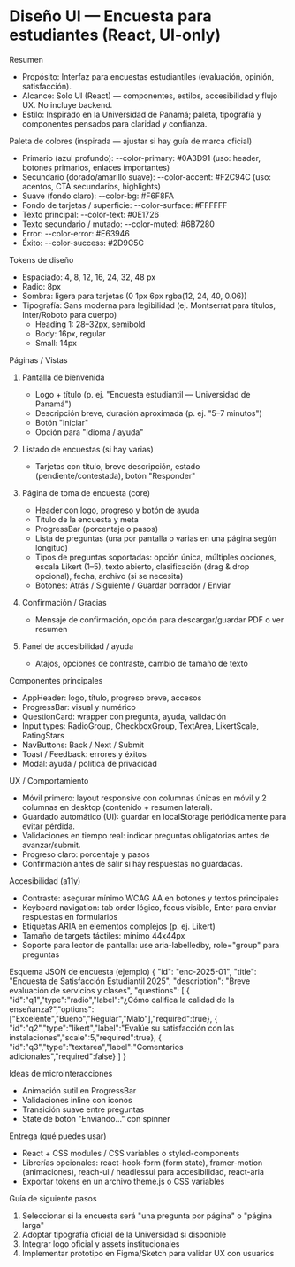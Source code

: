 # Diseño UI — Encuesta para estudiantes (React, UI-only)

Resumen
- Propósito: Interfaz para encuestas estudiantiles (evaluación, opinión, satisfacción).
- Alcance: Solo UI (React) — componentes, estilos, accesibilidad y flujo UX. No incluye backend.
- Estilo: Inspirado en la Universidad de Panamá; paleta, tipografía y componentes pensados para claridad y confianza.

Paleta de colores (inspirada — ajustar si hay guía de marca oficial)
- Primario (azul profundo): --color-primary: #0A3D91 (uso: header, botones primarios, enlaces importantes)
- Secundario (dorado/amarillo suave): --color-accent: #F2C94C (uso: acentos, CTA secundarios, highlights)
- Suave (fondo claro): --color-bg: #F6F8FA
- Fondo de tarjetas / superficie: --color-surface: #FFFFFF
- Texto principal: --color-text: #0E1726
- Texto secundario / mutado: --color-muted: #6B7280
- Error: --color-error: #E63946
- Éxito: --color-success: #2D9C5C

Tokens de diseño
- Espaciado: 4, 8, 12, 16, 24, 32, 48 px
- Radio: 8px
- Sombra: ligera para tarjetas (0 1px 6px rgba(12, 24, 40, 0.06))
- Tipografía: Sans moderna para legibilidad (ej. Montserrat para títulos, Inter/Roboto para cuerpo)
  - Heading 1: 28–32px, semibold
  - Body: 16px, regular
  - Small: 14px

Páginas / Vistas
1. Pantalla de bienvenida
   - Logo + título (p. ej. "Encuesta estudiantil — Universidad de Panamá")
   - Descripción breve, duración aproximada (p. ej. "5–7 minutos")
   - Botón "Iniciar"
   - Opción para "Idioma / ayuda"

2. Listado de encuestas (si hay varias)
   - Tarjetas con título, breve descripción, estado (pendiente/contestada), botón "Responder"

3. Página de toma de encuesta (core)
   - Header con logo, progreso y botón de ayuda
   - Título de la encuesta y meta
   - ProgressBar (porcentaje o pasos)
   - Lista de preguntas (una por pantalla o varias en una página según longitud)
   - Tipos de preguntas soportadas: opción única, múltiples opciones, escala Likert (1–5), texto abierto, clasificación (drag & drop opcional), fecha, archivo (si se necesita)
   - Botones: Atrás / Siguiente / Guardar borrador / Enviar

4. Confirmación / Gracias
   - Mensaje de confirmación, opción para descargar/guardar PDF o ver resumen

5. Panel de accesibilidad / ayuda
   - Atajos, opciones de contraste, cambio de tamaño de texto

Componentes principales
- AppHeader: logo, título, progreso breve, accesos
- ProgressBar: visual y numérico
- QuestionCard: wrapper con pregunta, ayuda, validación
- Input types: RadioGroup, CheckboxGroup, TextArea, LikertScale, RatingStars
- NavButtons: Back / Next / Submit
- Toast / Feedback: errores y éxitos
- Modal: ayuda / política de privacidad

UX / Comportamiento
- Móvil primero: layout responsive con columnas únicas en móvil y 2 columnas en desktop (contenido + resumen lateral).
- Guardado automático (UI): guardar en localStorage periódicamente para evitar pérdida.
- Validaciones en tiempo real: indicar preguntas obligatorias antes de avanzar/submit.
- Progreso claro: porcentaje y pasos
- Confirmación antes de salir si hay respuestas no guardadas.

Accesibilidad (a11y)
- Contraste: asegurar mínimo WCAG AA en botones y textos principales
- Keyboard navigation: tab order lógico, focus visible, Enter para enviar respuestas en formularios
- Etiquetas ARIA en elementos complejos (p. ej. Likert)
- Tamaño de targets táctiles: mínimo 44x44px
- Soporte para lector de pantalla: use aria-labelledby, role="group" para preguntas

Esquema JSON de encuesta (ejemplo)
{
  "id": "enc-2025-01",
  "title": "Encuesta de Satisfacción Estudiantil 2025",
  "description": "Breve evaluación de servicios y clases",
  "questions": [
    { "id":"q1","type":"radio","label":"¿Cómo califica la calidad de la enseñanza?","options":["Excelente","Bueno","Regular","Malo"],"required":true},
    { "id":"q2","type":"likert","label":"Evalúe su satisfacción con las instalaciones","scale":5,"required":true},
    { "id":"q3","type":"textarea","label":"Comentarios adicionales","required":false}
  ]
}

Ideas de microinteracciones
- Animación sutil en ProgressBar
- Validaciones inline con iconos
- Transición suave entre preguntas
- State de botón "Enviando..." con spinner

Entrega (qué puedes usar)
- React + CSS modules / CSS variables o styled-components
- Librerías opcionales: react-hook-form (form state), framer-motion (animaciones), reach-ui / headlessui para accesibilidad, react-aria
- Exportar tokens en un archivo theme.js o CSS variables

Guía de siguiente pasos
1. Seleccionar si la encuesta será "una pregunta por página" o "página larga"
2. Adoptar tipografía oficial de la Universidad si disponible
3. Integrar logo oficial y assets institucionales
4. Implementar prototipo en Figma/Sketch para validar UX con usuarios